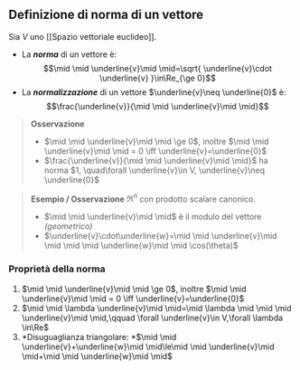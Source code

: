 ## Definizione di norma di un vettore
Sia $V$ uno [[Spazio vettoriale euclideo]].
- La ***norma*** di un vettore è:
$$\mid \mid \underline{v}\mid \mid=\sqrt{ \underline{v}\cdot \underline{v} }\in\Re_{\ge 0}$$
- La ***normalizzazione*** di un vettore $\underline{v}\neq \underline{0}$ è:
$$\frac{\underline{v}}{\mid \mid \underline{v}\mid \mid}$$
>**Osservazione**
>	- $\mid \mid \underline{v}\mid \mid \ge 0$, inoltre $\mid \mid \underline{v}\mid \mid = 0 \iff \underline{v}=\underline{0}$
>	- $\frac{\underline{v}}{\mid \mid \underline{v}\mid \mid}$ ha norma $1, \quad\forall \underline{v}\in V, \underline{v}\neq  \underline{0}$

>**Esempio / Osservazione**
>$\Re^n$ con prodotto scalare canonico.
>	- $\mid \mid \underline{v}\mid \mid$ è il modulo del vettore *(geometrico)*
>	- $\underline{v}\cdot\underline{w}=\mid \mid \underline{v}\mid \mid \mid \mid \underline{w}\mid \mid \cos(\theta)$

### Proprietà della norma
1. $\mid \mid \underline{v}\mid \mid \ge 0$, inoltre $\mid \mid \underline{v}\mid \mid = 0 \iff \underline{v}=\underline{0}$
2. $\mid \mid \lambda \underline{v}\mid \mid=\mid \lambda \mid \mid \mid \underline{v}\mid \mid,\qquad \forall \underline{v}\in V,\forall \lambda \in\Re$
3. *Disuguaglianza triangolare: *$\mid \mid \underline{v}+\underline{w}\mid \mid\le\mid \mid \underline{v}\mid \mid+\mid \mid \underline{w}\mid \mid$ 